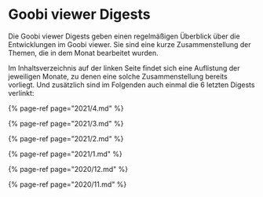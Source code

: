 # Goobi viewer Digests

Die Goobi viewer Digests geben einen regelmäßigen Überblick über die Entwicklungen im Goobi viewer. Sie sind eine kurze Zusammenstellung der Themen, die in dem Monat bearbeitet wurden.

Im Inhaltsverzeichnis auf der linken Seite findet sich eine Auflistung der jeweiligen Monate, zu denen eine solche Zusammenstellung bereits vorliegt. Und zusätzlich sind im Folgenden auch einmal die 6 letzten Digests verlinkt:

{% page-ref page="2021/4.md" %}

{% page-ref page="2021/3.md" %}

{% page-ref page="2021/2.md" %}

{% page-ref page="2021/1.md" %}

{% page-ref page="2020/12.md" %}

{% page-ref page="2020/11.md" %}



